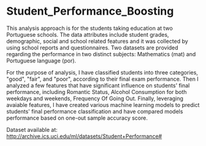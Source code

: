 # Student_Performance_Boosting
This analysis approach is for the students taking education at two Portuguese schools. The data attributes include student grades, demographic, social and school related features and it was collected by using school reports and questionnaires. Two datasets are provided regarding the performance in two distinct subjects: Mathematics (mat) and Portuguese language (por).

For the purpose of analysis, I have classified students into three categories, "good", "fair", and "poor", according to their final exam performance. Then I analyzed a few features that have significant influence on students' final performance, including Romantic Status, Alcohol Consumption for both weekdays and weekends, Frequency Of Going Out. Finally, leveraging avaiable features, I have created various machine learning models to predict students' final performance classification and have compared models performance based on one-out sample accuracy score.

Dataset available at: http://archive.ics.uci.edu/ml/datasets/Student+Performance#
